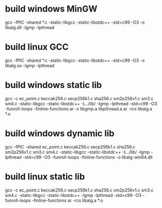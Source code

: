 # build windows MinGW
gcc -fPIC -shared *.c -static-libgcc -static-libstdc++ -std=c99 -O3 -o libalg.dll -lgmp -lpthread

# build linux GCC
gcc -fPIC -shared *.c -static-libgcc -static-libstdc++ -std=c99 -O3 -o libalg.so -lgmp -lpthread

# build windows static lib
gcc -c ec_point.c  keccak256.c secp256k1.c sha256.c sm2p256v1.c sm3.c sm4.c -static-libgcc -static-libstdc++ -L../lib/ -lgmp -lpthread  -std=c99 -O3 -funroll-loops -finline-functions
ar -x libgmp.a libpthread.a
ar -rcs libalg.a *.o

# build windows dynamic lib
gcc -fPIC -shared ec_point.c  keccak256.c secp256k1.c sha256.c sm2p256v1.c sm3.c sm4.c -static-libgcc -static-libstdc++ -L../lib/ -lgmp -lpthread  -std=c99 -O3 -funroll-loops -finline-functions -o libalg-win64.dll

# build linux static lib
gcc -c ec_point.c  keccak256.c secp256k1.c sha256.c sm2p256v1.c sm3.c sm4.c -static-libgcc -static-libstdc++ -lgmp -lpthread  -std=c99 -O3 -funroll-loops -finline-functions
ar -rcs libalg.a *.o